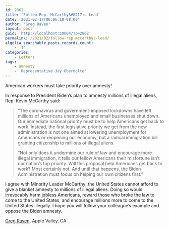 ```yaml
---
id: 2862
title: 'Follow Rep. McCarthy&#8217;s Lead'
date: '2021-02-17T06:06:18-08:00'
author: 'Greg Raven'
layout: post
guid: 'http://localhost:10004/?p=2862'
permalink: /2021/02/follow-rep-mccarthys-lead/
algolia_searchable_posts_records_count:
    - '1'
categories:
    - Letters
tags:
    - amnesty
    - 'Representative Jay Obernolte'
---
```


American workers must take priority over amnesty!

In response to President Biden’s plan to amnesty millions of illegal aliens, Rep. Kevin McCarthy said:

> “The coronavirus and government-imposed lockdowns have left millions of Americans unemployed and small businesses shut down. Our immediate national priority must be to help Americans get back to work. Instead, the first legislative priority we get from the new administration is not one aimed at lowering unemployment for Americans or reopening our economy, but a radical immigration bill granting citizenship to millions of illegal aliens.
> 
> “Not only does it undermine our rule of law and encourage more illegal immigration, it tells our fellow Americans their misfortune isn’t our nation’s top priority. Will this proposal help Americans get back to work? Most certainly not. And until that happens, the Biden Administration must focus on helping our own citizens first.”

I agree with Minority Leader McCarthy; the United States cannot afford to give a blanket amnesty to millions of illegal aliens. Doing so would irrevocably harm jobless Americans, reward those who broke the law to come to the United States, and encourage millions more to come to the United States illegally. I hope you will follow your colleague’s example and oppose the Biden amnesty.

[Greg Raven](https://www.gregraven.org/), Apple Valley, CA